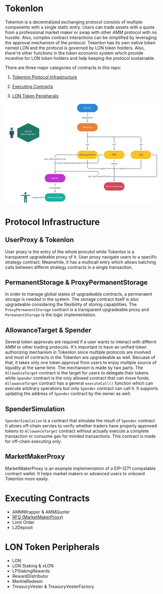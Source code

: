 # Tokenlon

Tokenlon is a decentralized exchanging protocol consists of multiple components with a single static entry. Users can trade assets with a quote from a professional market maker or swap with other AMM protocol with no husstle. Also, complex contract interactions can be simplified by leveraging the approval mechanism of the protocol. Tokenlon has its own native token named LON and the protocol is governed by LON token holders. Also, there're other functions in the token economic system which provide incentive for LON token holders and help keeping the protocol sustainable.

There are three major categories of contracts in this repo:

1. [Tokenlon Protocol Infrastructure](#Infrastructure)

2. [Executing Contracts](#Executing-Contracts)

3. [LON Token Peripherals](#LON-Token-Peripherals)

![image info](../tokenlon_architecture.png)

# Protocol Infrastructure

## UserProxy & Tokenlon

User proxy is the entry of the whole procotol while Tokenlon is a transparent upgradeable proxy of it. User proxy navigate users to a specific strategy contract. Meanwhile, it has a multicall entry which allows batching calls between differnt strategy contracts in a single transaction.

## PermanentStorage & ProxyPermanentStorage

In order to manage global states of upgradeable contracts, a permanaent storage is needed in the system. The storage contract itself is also upgradeable considering the flexibility of storing capabilities. The `ProxyPermanentStorage` contract is a transparent upgradeable proxy and `PermanentStorage` is the logic implementation.

## AllowanceTarget & Spender

Several token approvals are required if a user wants to interact with differnt AMM or other trading protocols. It's important to have an unified token authorizing mechanism in Tokenlon since multiple protocols are involved and most of contracts in the Tokenlon are upgradeable as well. Becuase of that, it takes only one token approval from users to enjoy multiple source of liquidity at the same time. The mechanism is made by two parts. The `AllowanceTarget` contract is the target for users to delegate their tokens while `Spender` contract is the only allowed contract that can move funds. `AllowanceTarget` contract has a general `executeCall()` function which can execute arbitrary operations but only `Spender` contract can call it. It supports updating the address of `Spender` contract by the owner as well.


## SpenderSimulation

`SpenderSimulation` is a contract that simulate the result of `Spender` contract. It allows off-chain servies to verify whether traders have properly approved tokens to `AllowanceTarget` contract without actually execute a complete transaction or consume gas for minded transactions. This contract is made for off-chain executing only.

## MarketMakerProxy

MarketMakerProxy is an example implementation of a EIP-1271 compatable contract wallet. It helps market makers or advanced users to onboard Tokenlon more easily.

# Executing Contracts

-   AMMWrapper & AMMQuoter
-   [RFQ (MarketMakerProxy)](./executing/RFQ.md)
-   Limit Order
-   L2Deposit

# LON Token Peripherals

-   LON
-   LON Staking & xLON
-   LPStakingRewards
-   RewardDistributor
-   MerkleRedeem
-   TreasuryVester & TreasuryVesterFactory
